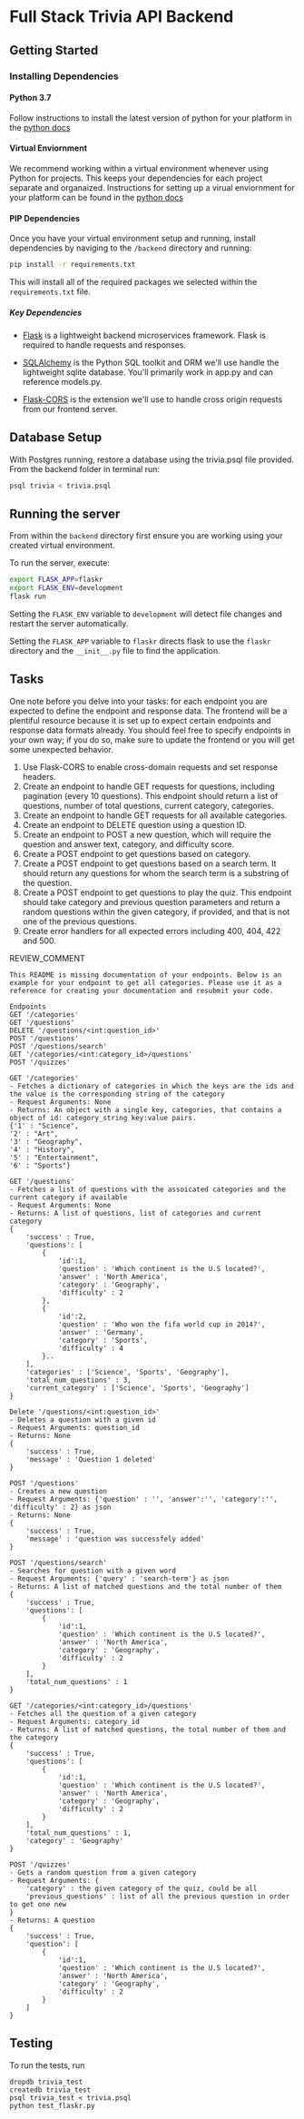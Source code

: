# Full Stack Trivia API Backend

## Getting Started

### Installing Dependencies

#### Python 3.7

Follow instructions to install the latest version of python for your platform in the [python docs](https://docs.python.org/3/using/unix.html#getting-and-installing-the-latest-version-of-python)

#### Virtual Enviornment

We recommend working within a virtual environment whenever using Python for projects. This keeps your dependencies for each project separate and organaized. Instructions for setting up a virual enviornment for your platform can be found in the [python docs](https://packaging.python.org/guides/installing-using-pip-and-virtual-environments/)

#### PIP Dependencies

Once you have your virtual environment setup and running, install dependencies by naviging to the `/backend` directory and running:

```bash
pip install -r requirements.txt
```

This will install all of the required packages we selected within the `requirements.txt` file.

##### Key Dependencies

- [Flask](http://flask.pocoo.org/)  is a lightweight backend microservices framework. Flask is required to handle requests and responses.

- [SQLAlchemy](https://www.sqlalchemy.org/) is the Python SQL toolkit and ORM we'll use handle the lightweight sqlite database. You'll primarily work in app.py and can reference models.py. 

- [Flask-CORS](https://flask-cors.readthedocs.io/en/latest/#) is the extension we'll use to handle cross origin requests from our frontend server. 

## Database Setup
With Postgres running, restore a database using the trivia.psql file provided. From the backend folder in terminal run:
```bash
psql trivia < trivia.psql
```

## Running the server

From within the `backend` directory first ensure you are working using your created virtual environment.

To run the server, execute:

```bash
export FLASK_APP=flaskr
export FLASK_ENV=development
flask run
```

Setting the `FLASK_ENV` variable to `development` will detect file changes and restart the server automatically.

Setting the `FLASK_APP` variable to `flaskr` directs flask to use the `flaskr` directory and the `__init__.py` file to find the application. 

## Tasks

One note before you delve into your tasks: for each endpoint you are expected to define the endpoint and response data. The frontend will be a plentiful resource because it is set up to expect certain endpoints and response data formats already. You should feel free to specify endpoints in your own way; if you do so, make sure to update the frontend or you will get some unexpected behavior. 

1. Use Flask-CORS to enable cross-domain requests and set response headers. 
2. Create an endpoint to handle GET requests for questions, including pagination (every 10 questions). This endpoint should return a list of questions, number of total questions, current category, categories. 
3. Create an endpoint to handle GET requests for all available categories. 
4. Create an endpoint to DELETE question using a question ID. 
5. Create an endpoint to POST a new question, which will require the question and answer text, category, and difficulty score. 
6. Create a POST endpoint to get questions based on category. 
7. Create a POST endpoint to get questions based on a search term. It should return any questions for whom the search term is a substring of the question. 
8. Create a POST endpoint to get questions to play the quiz. This endpoint should take category and previous question parameters and return a random questions within the given category, if provided, and that is not one of the previous questions. 
9. Create error handlers for all expected errors including 400, 404, 422 and 500. 

REVIEW_COMMENT
```
This README is missing documentation of your endpoints. Below is an example for your endpoint to get all categories. Please use it as a reference for creating your documentation and resubmit your code. 

Endpoints
GET '/categories'
GET '/questions'
DELETE '/questions/<int:question_id>'
POST '/questions'
POST '/questions/search'
GET '/categories/<int:category_id>/questions'
POST '/quizzes'

GET '/categories'
- Fetches a dictionary of categories in which the keys are the ids and the value is the corresponding string of the category
- Request Arguments: None
- Returns: An object with a single key, categories, that contains a object of id: category_string key:value pairs. 
{'1' : "Science",
'2' : "Art",
'3' : "Geography",
'4' : "History",
'5' : "Entertainment",
'6' : "Sports"}

GET '/questions'
- Fetches a list of questions with the assoicated categories and the current category if available
- Request Arguments: None
- Returns: A list of questions, list of categories and current category
{
	'success' : True,
	'questions': [
		{
			'id':1,
			'question' : 'Which continent is the U.S located?',
			'answer' : 'North America',
			'category' : 'Geography',
			'difficulty' : 2
		},
		{
			'id':2,
			'question' : 'Who won the fifa world cup in 2014?',
			'answer' : 'Germany',
			'category' : 'Sports',
			'difficulty' : 4
		}..
	],
	'categories' : ['Science', 'Sports', 'Geography'],
	'total_num_questions' : 3,
	'current_category' : ['Science', 'Sports', 'Geography']
}

Delete '/questions/<int:question_id>'
- Deletes a question with a given id
- Request Arguments: question_id
- Returns: None
{
	'success' : True,
	'message' : 'Question 1 deleted'
}

POST '/questions'
- Creates a new question
- Request Arguments: {'question' : '', 'answer':'', 'category':'', 'difficulty' : 2} as json
- Returns: None
{
	'success' : True,
	'message' : 'question was successfely added'
}

POST '/questions/search'
- Searches for question with a given word
- Request Arguments: {'query' : 'search-term'} as json 
- Returns: A list of matched questions and the total number of them
{
	'success' : True,
	'questions': [
		{
			'id':1,
			'question' : 'Which continent is the U.S located?',
			'answer' : 'North America',
			'category' : 'Geography',
			'difficulty' : 2
		}
	],
	'total_num_questions' : 1
}

GET '/categories/<int:category_id>/questions'
- Fetches all the question of a given category
- Request Arguments: category_id
- Returns: A list of matched questions, the total number of them and the category
{
	'success' : True,
	'questions': [
		{
			'id':1,
			'question' : 'Which continent is the U.S located?',
			'answer' : 'North America',
			'category' : 'Geography',
			'difficulty' : 2
		}
	],
	'total_num_questions' : 1,
	'category' : 'Geography'
}

POST '/quizzes'
- Gets a random question from a given category
- Request Arguments: {
	'category' : the given category of the quiz, could be all
	'previous_questions' : list of all the previous question in order to get one new
}
- Returns: A question
{
	'success' : True,
	'question': [
		{
			'id':1,
			'question' : 'Which continent is the U.S located?',
			'answer' : 'North America',
			'category' : 'Geography',
			'difficulty' : 2
		}
	]
}

```


## Testing
To run the tests, run
```
dropdb trivia_test
createdb trivia_test
psql trivia_test < trivia.psql
python test_flaskr.py
```